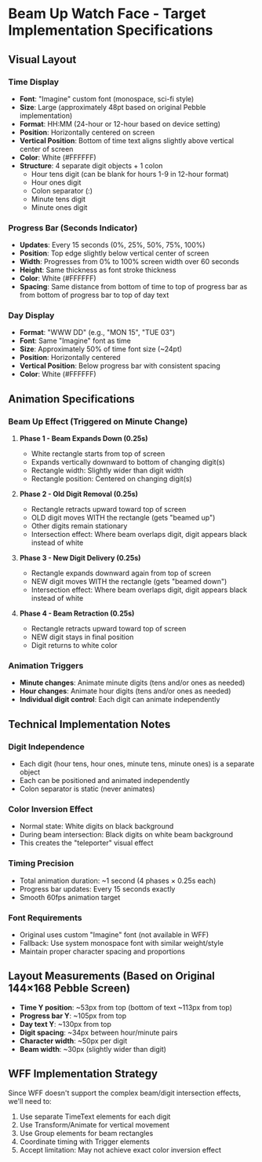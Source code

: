 # Beam Up Watch Face - Target Implementation Specifications

## Visual Layout

### Time Display
- **Font**: "Imagine" custom font (monospace, sci-fi style)
- **Size**: Large (approximately 48pt based on original Pebble implementation)
- **Format**: HH:MM (24-hour or 12-hour based on device setting)
- **Position**: Horizontally centered on screen
- **Vertical Position**: Bottom of time text aligns slightly above vertical center of screen
- **Color**: White (#FFFFFF)
- **Structure**: 4 separate digit objects + 1 colon
  - Hour tens digit (can be blank for hours 1-9 in 12-hour format)
  - Hour ones digit  
  - Colon separator (:)
  - Minute tens digit
  - Minute ones digit

### Progress Bar (Seconds Indicator)
- **Updates**: Every 15 seconds (0%, 25%, 50%, 75%, 100%)
- **Position**: Top edge slightly below vertical center of screen
- **Width**: Progresses from 0% to 100% screen width over 60 seconds
- **Height**: Same thickness as font stroke thickness
- **Color**: White (#FFFFFF)
- **Spacing**: Same distance from bottom of time to top of progress bar as from bottom of progress bar to top of day text

### Day Display
- **Format**: "WWW DD" (e.g., "MON 15", "TUE 03")
- **Font**: Same "Imagine" font as time
- **Size**: Approximately 50% of time font size (~24pt)
- **Position**: Horizontally centered
- **Vertical Position**: Below progress bar with consistent spacing
- **Color**: White (#FFFFFF)

## Animation Specifications

### Beam Up Effect (Triggered on Minute Change)
1. **Phase 1 - Beam Expands Down (0.25s)**
   - White rectangle starts from top of screen
   - Expands vertically downward to bottom of changing digit(s)
   - Rectangle width: Slightly wider than digit width
   - Rectangle position: Centered on changing digit(s)

2. **Phase 2 - Old Digit Removal (0.25s)**
   - Rectangle retracts upward toward top of screen
   - OLD digit moves WITH the rectangle (gets "beamed up")
   - Other digits remain stationary
   - Intersection effect: Where beam overlaps digit, digit appears black instead of white

3. **Phase 3 - New Digit Delivery (0.25s)**
   - Rectangle expands downward again from top of screen
   - NEW digit moves WITH the rectangle (gets "beamed down")
   - Intersection effect: Where beam overlaps digit, digit appears black instead of white

4. **Phase 4 - Beam Retraction (0.25s)**
   - Rectangle retracts upward toward top of screen
   - NEW digit stays in final position
   - Digit returns to white color

### Animation Triggers
- **Minute changes**: Animate minute digits (tens and/or ones as needed)
- **Hour changes**: Animate hour digits (tens and/or ones as needed)
- **Individual digit control**: Each digit can animate independently

## Technical Implementation Notes

### Digit Independence
- Each digit (hour tens, hour ones, minute tens, minute ones) is a separate object
- Each can be positioned and animated independently
- Colon separator is static (never animates)

### Color Inversion Effect
- Normal state: White digits on black background
- During beam intersection: Black digits on white beam background
- This creates the "teleporter" visual effect

### Timing Precision
- Total animation duration: ~1 second (4 phases × 0.25s each)
- Progress bar updates: Every 15 seconds exactly
- Smooth 60fps animation target

### Font Requirements
- Original uses custom "Imagine" font (not available in WFF)
- Fallback: Use system monospace font with similar weight/style
- Maintain proper character spacing and proportions

## Layout Measurements (Based on Original 144×168 Pebble Screen)
- **Time Y position**: ~53px from top (bottom of text ~113px from top)
- **Progress bar Y**: ~105px from top  
- **Day text Y**: ~130px from top
- **Digit spacing**: ~34px between hour/minute pairs
- **Character width**: ~50px per digit
- **Beam width**: ~30px (slightly wider than digit)

## WFF Implementation Strategy
Since WFF doesn't support the complex beam/digit intersection effects, we'll need to:
1. Use separate TimeText elements for each digit
2. Use Transform/Animate for vertical movement
3. Use Group elements for beam rectangles
4. Coordinate timing with Trigger elements
5. Accept limitation: May not achieve exact color inversion effect